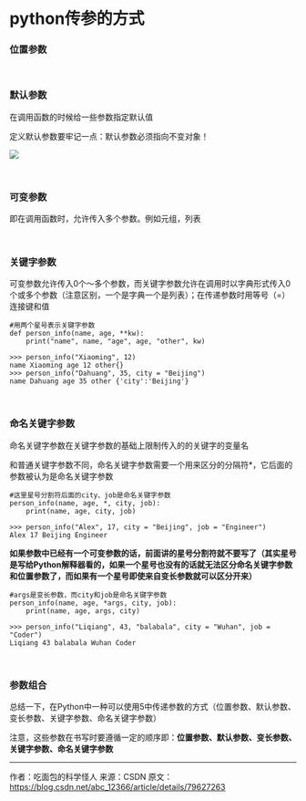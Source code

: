 #  python传参的方式

### 位置参数

&nbsp;

### 默认参数

在调用函数的时候给一些参数指定默认值

定义默认参数要牢记一点：默认参数必须指向不变对象！

![](https://i.loli.net/2018/12/09/5c0d238db31d8.jpg)

&nbsp;

### 可变参数

即在调用函数时，允许传入多个参数。例如元组，列表

&nbsp;

### 关键字参数

可变参数允许传入0个～多个参数，而关键字参数允许在调用时以字典形式传入0个或多个参数（注意区别，一个是字典一个是列表）；在传递参数时用等号（=）连接键和值

~~~
#用两个星号表示关键字参数
def person_info(name, age, **kw):
    print("name", name, "age", age, "other", kw)

>>> person_info("Xiaoming", 12)
name Xiaoming age 12 other{}
>>> person_info("Dahuang", 35, city = "Beijing")
name Dahuang age 35 other {'city':'Beijing'}
~~~

&nbsp;

### 命名关键字参数

命名关键字参数在关键字参数的基础上限制传入的的关键字的变量名

 和普通关键字参数不同，命名关键字参数需要一个用来区分的分隔符\*，它后面的参数被认为是命名关键字参数

~~~
#这里星号分割符后面的city、job是命名关键字参数
person_info(name, age, *, city, job):
    print(name, age, city, job)

>>> person_info("Alex", 17, city = "Beijing", job = "Engineer")
Alex 17 Beijing Engineer 
~~~

**如果参数中已经有一个可变参数的话，前面讲的星号分割符就不要写了（其实星号是写给Python解释器看的，如果一个星号也没有的话就无法区分命名关键字参数和位置参数了，而如果有一个星号即使来自变长参数就可以区分开来）**

~~~
#args是变长参数，而city和job是命名关键字参数
person_info(name, age, *args, city, job):
    print(name, age, args, city)

>>> person_info("Liqiang", 43, "balabala", city = "Wuhan", job = "Coder")
Liqiang 43 balabala Wuhan Coder
~~~

&nbsp;

### 参数组合

总结一下，在Python中一种可以使用5中传递参数的方式（位置参数、默认参数、变长参数、关键字参数、命名关键字参数）

注意，这些参数在书写时要遵循一定的顺序即：**位置参数、默认参数、变长参数、关键字参数、命名关键字参数**



---------------------
作者：吃面包的科学怪人 
来源：CSDN 
原文：https://blog.csdn.net/abc_12366/article/details/79627263 